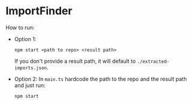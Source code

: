 # ImportFinder

How to run:
* Option 1:
    ```
    npm start <path to repo> <result path>
    ```
    If you don't provide a result path, it will default to `./extracted-imports.json`.


* Option 2:
    In `main.ts` hardcode the path to the repo and the result path and just run:
    ```
    npm start
    ```
